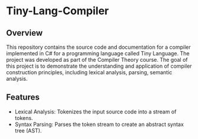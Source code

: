 # Tiny-Lang-Compiler

## Overview
This repository contains the source code and documentation for a compiler implemented in C# for a programming language called Tiny Language. The project was developed as part of the
Compiler Theory course. The goal of this project is to demonstrate the understanding and application of compiler construction principles, including lexical analysis, parsing, semantic
analysis.

## Features
* Lexical Analysis: Tokenizes the input source code into a stream of tokens.
* Syntax Parsing: Parses the token stream to create an abstract syntax tree (AST).

